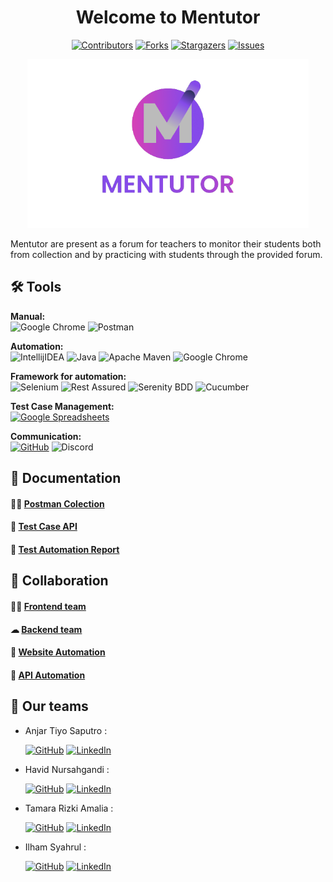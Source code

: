 <div align="center">
  <h1>Welcome to Mentutor</h1>

[![Contributors][contributors-shield]][contributors-url]
[![Forks][forks-shield]][forks-url]
[![Stargazers][stars-shield]][stars-url]
[![Issues][issues-shield]][issues-url]


<!-- PROJECT LOGO -->

<img src="LogoMentutor.png" alt="Logo" width="450" height="auto" />
</div>


Mentutor are present as a forum for teachers to monitor their students both from collection and by practicing with students through the provided forum.







## 🛠 Tools
**Manual:**  
![Google Chrome](https://img.shields.io/badge/Google%20Chrome-4285F4?style=for-the-badge&logo=GoogleChrome&logoColor=white)
![Postman](https://img.shields.io/badge/Postman-FF6C37?style=for-the-badge&logo=postman&logoColor=white)

**Automation:**  
![IntellijIDEA](https://img.shields.io/badge/IntelliJIDEA-000000.svg?style=for-the-badge&logo=intellij-idea&logoColor=white)
![Java](https://img.shields.io/badge/java-%23ED8B00.svg?style=for-the-badge&logo=java&logoColor=white)
![Apache Maven](https://img.shields.io/badge/Apache%20Maven-C71A36?style=for-the-badge&logo=Apache%20Maven&logoColor=white)
![Google Chrome](https://img.shields.io/badge/Google%20Chrome-4285F4?style=for-the-badge&logo=GoogleChrome&logoColor=white)

**Framework for automation:**  
![Selenium](https://img.shields.io/badge/-selenium-%43B02A?style=for-the-badge&logo=selenium&logoColor=white)
![Rest Assured](https://img.shields.io/badge/-rest%20assured-000000?style=for-the-badge&logoColor=black)
![Serenity BDD](https://img.shields.io/badge/-serenity%20bdd-16a67a?style=for-the-badge&logoColor=black)
![Cucumber](https://img.shields.io/badge/-cucumber-4bc47b?style=for-the-badge&logoColor=black)

**Test Case Management:**  
[![Google Spreadsheets](https://img.shields.io/badge/-Google%20Spreadsheets-4bc47b?style=for-the-badge&logoColor=black)](https://docs.google.com/spreadsheets/d/1Z9_OOaHYA0vtr8zDXoA1mKcc-8PBHyUO5ON9oalO_nc/edit#gid=1997120373)

**Communication:**  
[![GitHub](https://img.shields.io/badge/github-%23121011.svg?style=for-the-badge&logo=github&logoColor=white)](https://github.com/orgs/Capstone-Group3-Mentutor/projects/1/views/1)
![Discord](https://img.shields.io/badge/Discord-%237289DA.svg?style=for-the-badge&logo=discord&logoColor=white)

## 📓 Documentation
#### 👨‍🚀   [Postman Colection](https://www.postman.com/interstellar-space-651335/workspace/team-workspace)
#### 👀   [Test Case API](https://docs.google.com/spreadsheets/d/1yvUPSNu_cFYeve4Y_bsnYWpGjRQqWCiKXkEB6yuAK0k/edit#gid=2117470798)
#### 📝   [Test Automation Report](https://github.com/Capstone-Group3-Mentutor/QE-API-Report)

## 🤝 Collaboration
#### 👨‍💻 [Frontend team](https://github.com/Capstone-Group3-Mentutor/Front-End)
#### ☁  [Backend team](https://github.com/Capstone-Group3-Mentutor/Back_End)
#### 🐞 [Website Automation](https://github.com/Capstone-Group3-Mentutor/QE-UI)
#### 🐞 [API Automation](https://github.com/Capstone-Group3-Mentutor/QE-API)



## 📱 Our teams

- Anjar Tiyo Saputro :

  [![GitHub](https://img.shields.io/badge/-Anjar-black?style=for-the-badge&logo=github&logoColor=white)](https://github.com/AnjarTiyo)  [![LinkedIn](https://img.shields.io/badge/-Anjar-blue?style=for-the-badge&logo=linkedin&logoColor=white)](https://www.linkedin.com/in/anjartiyo/)
- Havid Nursahgandi :

    [![GitHub](https://img.shields.io/badge/-Havid-black?style=for-the-badge&logo=github&logoColor=white)](https://github.com/havidn)  [![LinkedIn](https://img.shields.io/badge/-Havid-blue?style=for-the-badge&logo=linkedin&logoColor=white)](https://www.linkedin.com/in/havid-nursahgandi/)

- Tamara Rizki Amalia : 
  
  [![GitHub](https://img.shields.io/badge/-Tamara-black?style=for-the-badge&logo=github&logoColor=white)](https://github.com/amalliarizkii)  [![LinkedIn](https://img.shields.io/badge/-Tamara-blue?style=for-the-badge&logo=linkedin&logoColor=white)](https://www.linkedin.com/in/tamaraamalia20/)

- Ilham Syahrul : 

  [![GitHub](https://img.shields.io/badge/-Ilham-black?style=for-the-badge&logo=github&logoColor=white)](https://github.com/Ilhamsyhs)  [![LinkedIn](https://img.shields.io/badge/-Ilham-blue?style=for-the-badge&logo=linkedin&logoColor=white)](https://www.linkedin.com/in/ilhamsyahrulsa/)
  
  
  
[contributors-shield]: https://img.shields.io/github/contributors/Capstone-Group3-Mentutor/QE-API.svg?style=for-the-badge
[contributors-url]: https://github.com/Capstone-Group3-Mentutor/QE-API/graphs/contributors
[forks-shield]: https://img.shields.io/github/forks/Capstone-Group3-Mentutor/QE-API.svg?style=for-the-badge
[forks-url]: https://github.com/Capstone-Group3-Mentutor/QE-API/network/members
[stars-shield]: https://img.shields.io/github/stars/Capstone-Group3-Mentutor/QE-API.svg?style=for-the-badge
[stars-url]: https://github.com/Capstone-Group3-Mentutor/QE-API/stargazers
[issues-shield]: https://img.shields.io/github/issues/Capstone-Group3-Mentutor/QE-API.svg?style=for-the-badge
[issues-url]: https://github.com/Capstone-Group3-Mentutor/QE-API/issues

